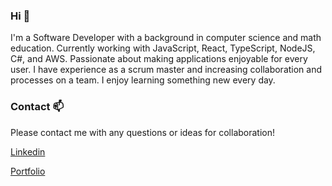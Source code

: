 ### Hi 👋

I'm a Software Developer with a background in computer science and math education. Currently working with JavaScript, React, TypeScript, NodeJS, C#, and AWS. Passionate about making applications enjoyable for every user. I have experience as a scrum master and increasing collaboration and processes on a team. I enjoy learning something new every day.

### Contact 📫 

Please contact me with any questions or ideas for collaboration! 

[Linkedin](https://www.linkedin.com/in/nicolekleinmann/)

[Portfolio](https://www.nicolekleinmann.com)


<!--
**nkleinmann/nkleinmann** is a ✨ _special_ ✨ repository because its `README.md` (this file) appears on your GitHub profile.

Here are some ideas to get you started:

- 🔭 I’m currently working on ...
- 🌱 I’m currently learning ...
- 👯 I’m looking to collaborate on ...
- 🤔 I’m looking for help with ...
- 💬 Ask me about ...
- 📫 How to reach me: ...
- 😄 Pronouns: ...
- ⚡ Fun fact: ...
-->
